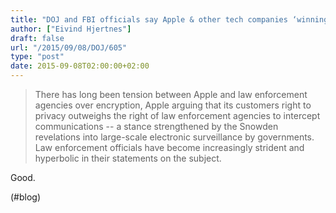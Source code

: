 ```yaml
---
title: "DOJ and FBI officials say Apple & other tech companies ‘winning PR battle’ over data privacy | 9to5Mac"
author: ["Eivind Hjertnes"]
draft: false
url: "/2015/09/08/DOJ/605"
type: "post"
date: 2015-09-08T02:00:00+02:00
---
```


> There has long been tension between Apple and law enforcement agencies
> over encryption, Apple arguing that its customers right to privacy
> outweighs the right of law enforcement agencies to intercept
> communications -- a stance strengthened by the Snowden revelations
> into large-scale electronic surveillance by governments. Law
> enforcement officials have become increasingly strident and hyperbolic
> in their statements on the subject.

Good.

(#blog)
